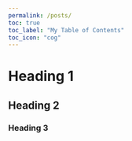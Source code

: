 ```yaml
---
permalink: /posts/
toc: true
toc_label: "My Table of Contents"
toc_icon: "cog"
---
```


# Heading 1

## Heading 2

### Heading 3